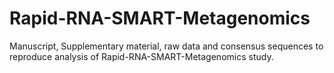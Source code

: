 # Rapid-RNA-SMART-Metagenomics

Manuscript, Supplementary material, raw data and consensus sequences to reproduce analysis of Rapid-RNA-SMART-Metagenomics study.
